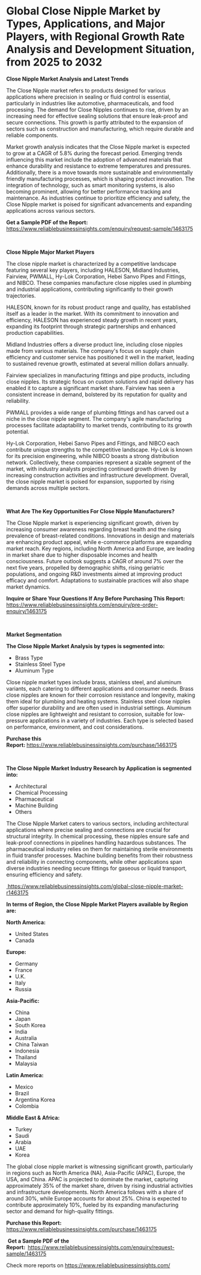 <p><h1>Global Close Nipple Market by Types, Applications, and Major Players, with Regional Growth Rate Analysis and Development Situation, from 2025 to 2032</h1></p><p><strong>Close Nipple Market Analysis and Latest Trends</strong></p>
<p><p>The Close Nipple market refers to products designed for various applications where precision in sealing or fluid control is essential, particularly in industries like automotive, pharmaceuticals, and food processing. The demand for Close Nipples continues to rise, driven by an increasing need for effective sealing solutions that ensure leak-proof and secure connections. This growth is partly attributed to the expansion of sectors such as construction and manufacturing, which require durable and reliable components.</p><p>Market growth analysis indicates that the Close Nipple market is expected to grow at a CAGR of 5.8% during the forecast period. Emerging trends influencing this market include the adoption of advanced materials that enhance durability and resistance to extreme temperatures and pressures. Additionally, there is a move towards more sustainable and environmentally friendly manufacturing processes, which is shaping product innovation. The integration of technology, such as smart monitoring systems, is also becoming prominent, allowing for better performance tracking and maintenance. As industries continue to prioritize efficiency and safety, the Close Nipple market is poised for significant advancements and expanding applications across various sectors.</p></p>
<p><strong>Get a Sample PDF of the Report:&nbsp;</strong> <a href="https://www.reliablebusinessinsights.com/enquiry/request-sample/1463175?utm_campaign=3494&utm_medium=2&utm_source=Github&utm_content=ia&utm_term=09042025&utm_id=close-nipple">https://www.reliablebusinessinsights.com/enquiry/request-sample/1463175</a></p>
<p>&nbsp;</p>
<p><strong>Close Nipple Major Market Players</strong></p>
<p><p>The close nipple market is characterized by a competitive landscape featuring several key players, including HALESON, Midland Industries, Fairview, PWMALL, Hy-Lok Corporation, Hebei Sanvo Pipes and Fittings, and NIBCO. These companies manufacture close nipples used in plumbing and industrial applications, contributing significantly to their growth trajectories.</p><p>HALESON, known for its robust product range and quality, has established itself as a leader in the market. With its commitment to innovation and efficiency, HALESON has experienced steady growth in recent years, expanding its footprint through strategic partnerships and enhanced production capabilities.</p><p>Midland Industries offers a diverse product line, including close nipples made from various materials. The company's focus on supply chain efficiency and customer service has positioned it well in the market, leading to sustained revenue growth, estimated at several million dollars annually.</p><p>Fairview specializes in manufacturing fittings and pipe products, including close nipples. Its strategic focus on custom solutions and rapid delivery has enabled it to capture a significant market share. Fairview has seen a consistent increase in demand, bolstered by its reputation for quality and reliability.</p><p>PWMALL provides a wide range of plumbing fittings and has carved out a niche in the close nipple segment. The company's agile manufacturing processes facilitate adaptability to market trends, contributing to its growth potential.</p><p>Hy-Lok Corporation, Hebei Sanvo Pipes and Fittings, and NIBCO each contribute unique strengths to the competitive landscape. Hy-Lok is known for its precision engineering, while NIBCO boasts a strong distribution network. Collectively, these companies represent a sizable segment of the market, with industry analysts projecting continued growth driven by increasing construction activities and infrastructure development. Overall, the close nipple market is poised for expansion, supported by rising demands across multiple sectors.</p></p>
<p>&nbsp;</p>
<p><strong>What Are The Key Opportunities For Close Nipple Manufacturers?</strong></p>
<p><p>The Close Nipple market is experiencing significant growth, driven by increasing consumer awareness regarding breast health and the rising prevalence of breast-related conditions. Innovations in design and materials are enhancing product appeal, while e-commerce platforms are expanding market reach. Key regions, including North America and Europe, are leading in market share due to higher disposable incomes and health consciousness. Future outlook suggests a CAGR of around 7% over the next five years, propelled by demographic shifts, rising geriatric populations, and ongoing R&D investments aimed at improving product efficacy and comfort. Adaptations to sustainable practices will also shape market dynamics.</p></p>
<p><strong>Inquire or Share Your Questions If Any Before Purchasing This Report:</strong> <a href="https://www.reliablebusinessinsights.com/enquiry/pre-order-enquiry/1463175?utm_campaign=3494&utm_medium=2&utm_source=Github&utm_content=ia&utm_term=09042025&utm_id=close-nipple">https://www.reliablebusinessinsights.com/enquiry/pre-order-enquiry/1463175</a></p>
<p>&nbsp;</p>
<p><strong>Market Segmentation</strong></p>
<p><strong>The Close Nipple Market Analysis by types is segmented into:</strong></p>
<p><ul><li>Brass Type</li><li>Stainless Steel Type</li><li>Aluminum Type</li></ul></p>
<p><p>Close nipple market types include brass, stainless steel, and aluminum variants, each catering to different applications and consumer needs. Brass close nipples are known for their corrosion resistance and longevity, making them ideal for plumbing and heating systems. Stainless steel close nipples offer superior durability and are often used in industrial settings. Aluminum close nipples are lightweight and resistant to corrosion, suitable for low-pressure applications in a variety of industries. Each type is selected based on performance, environment, and cost considerations.</p></p>
<p><strong>Purchase this Report:&nbsp;</strong><a href="https://www.reliablebusinessinsights.com/purchase/1463175?utm_campaign=3494&utm_medium=2&utm_source=Github&utm_content=ia&utm_term=09042025&utm_id=close-nipple">https://www.reliablebusinessinsights.com/purchase/1463175</a></p>
<p>&nbsp;</p>
<p><strong>The Close Nipple Market Industry Research by Application is segmented into:</strong></p>
<p><ul><li>Architectural</li><li>Chemical Processing</li><li>Pharmaceutical</li><li>Machine Building</li><li>Others</li></ul></p>
<p><p>The Close Nipple Market caters to various sectors, including architectural applications where precise sealing and connections are crucial for structural integrity. In chemical processing, these nipples ensure safe and leak-proof connections in pipelines handling hazardous substances. The pharmaceutical industry relies on them for maintaining sterile environments in fluid transfer processes. Machine building benefits from their robustness and reliability in connecting components, while other applications span diverse industries needing secure fittings for gaseous or liquid transport, ensuring efficiency and safety.</p></p>
<p><a href="https://www.reliablebusinessinsights.com/global-close-nipple-market-r1463175?utm_campaign=3494&utm_medium=2&utm_source=Github&utm_content=ia&utm_term=09042025&utm_id=close-nipple">&nbsp;https://www.reliablebusinessinsights.com/global-close-nipple-market-r1463175</a></p>
<p><strong>In terms of Region, the Close Nipple Market Players available by Region are:</strong></p>
<p>
    <p> <strong> North America: </strong>
        <ul>
            <li>United States</li>
            <li>Canada</li>
        </ul>
        </p> 
    <p> <strong> Europe: </strong>
        <ul>
            <li>Germany</li>
            <li>France</li>
            <li>U.K.</li>
            <li>Italy</li>
            <li>Russia</li>
        </ul>
        </p> 
    <p> <strong> Asia-Pacific: </strong>
        <ul>
            <li>China</li>
            <li>Japan</li>
            <li>South Korea</li>
            <li>India</li>
            <li>Australia</li>
            <li>China Taiwan</li>
            <li>Indonesia</li>
            <li>Thailand</li>
            <li>Malaysia</li>
        </ul>
        </p> 
    <p> <strong> Latin America: </strong>
        <ul>
            <li>Mexico</li>
            <li>Brazil</li>
            <li>Argentina Korea</li>
            <li>Colombia</li>
        </ul>
        </p> 
    <p> <strong> Middle East & Africa: </strong>
        <ul>
            <li>Turkey</li>
            <li>Saudi</li>
            <li>Arabia</li>
            <li>UAE</li>
            <li>Korea</li>
        </ul>
    </p>
    </p>
<p><p>The global close nipple market is witnessing significant growth, particularly in regions such as North America (NA), Asia-Pacific (APAC), Europe, the USA, and China. APAC is projected to dominate the market, capturing approximately 35% of the market share, driven by rising industrial activities and infrastructure developments. North America follows with a share of around 30%, while Europe accounts for about 25%. China is expected to contribute approximately 10%, fueled by its expanding manufacturing sector and demand for high-quality fittings.</p></p>
<p><strong>Purchase this Report: </strong><a href="https://www.reliablebusinessinsights.com/purchase/1463175?utm_campaign=3494&utm_medium=2&utm_source=Github&utm_content=ia&utm_term=09042025&utm_id=close-nipple">https://www.reliablebusinessinsights.com/purchase/1463175</a></p>
<p>&nbsp;<strong>Get a Sample PDF of the Report:&nbsp;&nbsp;</strong><a href="https://www.reliablebusinessinsights.com/enquiry/request-sample/1463175?utm_campaign=3494&utm_medium=2&utm_source=Github&utm_content=ia&utm_term=09042025&utm_id=close-nipple">https://www.reliablebusinessinsights.com/enquiry/request-sample/1463175</a></p>
<p><strong></strong></p>
<p>Check more reports on <a href="https://www.reliablebusinessinsights.com/?utm_campaign=3494&utm_medium=2&utm_source=Github&utm_content=ia&utm_term=09042025&utm_id=close-nipple">https://www.reliablebusinessinsights.com/</a></p>
